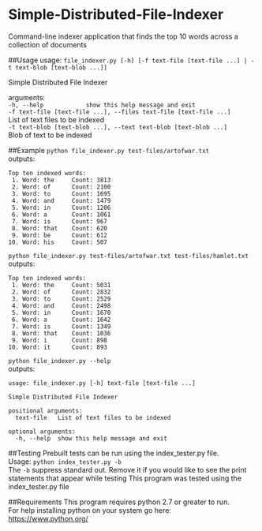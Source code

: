 # Simple-Distributed-File-Indexer
Command-line indexer application that finds the top 10 words across a collection of documents

##Usage
usage: `file_indexer.py [-h] [-f text-file [text-file ...] | -t text-blob [text-blob ...]]`  

Simple Distributed File Indexer  

arguments:  
  `-h, --help            show this help message and exit`  
  `-f text-file [text-file ...], --files text-file [text-file ...]`  
                        List of text files to be indexed  
 `-t text-blob [text-blob ...], --text text-blob [text-blob ...]`  
                        Blob of text to be indexed   

##Example
`python file_indexer.py test-files/artofwar.txt`  
outputs:  
```
Top ten indexed words: 
 1. Word: the     Count: 3813 
 2. Word: of      Count: 2100 
 3. Word: to      Count: 1695 
 4. Word: and     Count: 1479 
 5. Word: in      Count: 1206
 6. Word: a       Count: 1061 
 7. Word: is      Count: 967 
 8. Word: that    Count: 620
 9. Word: be      Count: 612 
10. Word: his     Count: 507
```   
`python file_indexer.py test-files/artofwar.txt test-files/hamlet.txt`  
outputs:
```
Top ten indexed words:
 1. Word: the     Count: 5031
 2. Word: of      Count: 2832
 3. Word: to      Count: 2529
 4. Word: and     Count: 2498
 5. Word: in      Count: 1670
 6. Word: a       Count: 1642
 7. Word: is      Count: 1349
 8. Word: that    Count: 1036
 9. Word: i       Count: 898
10. Word: it      Count: 893
```
`python file_indexer.py --help`  
outputs:  
```
usage: file_indexer.py [-h] text-file [text-file ...]

Simple Distributed File Indexer

positional arguments:
  text-file   List of text files to be indexed

optional arguments:
  -h, --help  show this help message and exit
```

##Testing
Prebuilt tests can be run using the index_tester.py file.  
Usage: `python index_tester.py -b`  
The `-b` suppress standard out. Remove it if you would like to see the print statements that appear while testing
This program was tested using the index_tester.py file

##Requirements
This program requires python 2.7 or greater to run.  
For help installing python on your system go here:  
https://www.python.org/  
